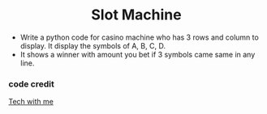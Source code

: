 <h1 align="center">Slot Machine</h1>

- Write a python code for casino machine who has 3 rows and column to display. It display the symbols of A, B, C, D.
- It shows a winner with amount you bet if 3 symbols came same in any line.

### code credit
[Tech with me](https://www.youtube.com/watch?v=th4OBktqK1I)